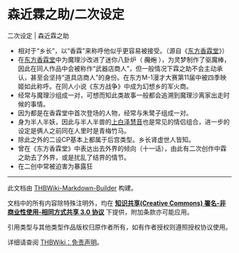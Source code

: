 # 森近霖之助/二次设定

<!-- source html: G:\repos\THBWiki-Markdown-Builder\THBWikiMarkdown\Temp\main\a\aa\ns0%3A%E6%A3%AE%E8%BF%91%E9%9C%96%E4%B9%8B%E5%8A%A9%2F%E4%BA%8C%E6%AC%A1%E8%AE%BE%E5%AE%9A.html -->

二次设定 | 森近霖之助

- 相对于“乡长”，以“香霖”来称呼他似乎更容易被接受。（源自《[东方香霖堂](./东方香霖堂.md)》）
- 在[东方香霖堂](./东方香霖堂.md)中为魔理沙改进了迷你八卦炉（ ~~魔炮~~ ），为灵梦制作了驱魔棒，因此在同人作品中会被称作“武器店商人”，但一般情况下霖之助不会主动承认，甚至会坚持“道具店商人”的身份。在东方M-1漫才大赛第11届中被四季映姬如此称呼。在同人小说《东方战争》中成为幻想乡的军火商。
- 经常与魔理沙组成一对，可想而知此类故事一般都会追溯到魔理沙离家出走时候的事情。
- 因为都是在香霖堂中首次登场的人物，经常与朱鹭子组成一对。
- 身为半人半妖，因此与半人半兽的[上白泽慧音](./上白泽慧音.md)也是常见的情侣组合，进一步的设定是俩人之前同在人里时是青梅竹马。
- 除此之外的二设CP基本上都属于后宫类型。乡长肾虚世人皆知。
- 曾在《东方香霖堂》中表达出去外界的倾向（十一话），由此有二次创作中霖之助去了外界，或是扰乱了结界的情节。
- 在二创中常被迫害为暴露狂





---

此文档由 [THBWiki-Markdown-Builder](https://github.com/Delsin-Yu/THBWiki-Markdown-Builder) 构建。

文档中的所有内容除特殊注明外，均在 [**知识共享(Creative Commons) 署名-非商业性使用-相同方式共享 3.0 协议**](https://creativecommons.org/licenses/by-sa/3.0/deed.zh-hans) 下提供，附加条款亦可能应用。

引用类型与其他类型作品版权归原作者所有，如有作者授权则遵照授权协议使用。

详细请查阅 [THBWiki：免责声明](https://thbwiki.cc/THBWiki:%E5%85%8D%E8%B4%A3%E5%A3%B0%E6%98%8E)。

